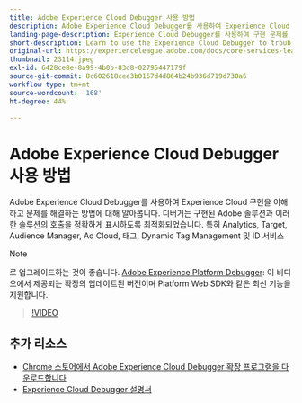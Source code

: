 ```yaml
---
title: Adobe Experience Cloud Debugger 사용 방법
description: Adobe Experience Cloud Debugger를 사용하여 Experience Cloud 구현을 이해하고 문제를 해결하는 방법에 대해 알아봅니다.
landing-page-description: Experience Cloud Debugger를 사용하여 구현 문제를 해결하는 방법을 알아봅니다. 구현되는 Adobe 솔루션과 이러한 솔루션의 특징을 파악합니다.
short-description: Learn to use the Experience Cloud Debugger to troubleshoot your implementations. Understand what Adobe solutions are implemented and what calls they're making.
original-url: https://experienceleague.adobe.com/docs/core-services-learn/tutorials/debugger/use-the-experience-cloud-debugger.html
thumbnail: 23114.jpeg
exl-id: 6428ce8e-8a99-4b0b-83d8-02795447179f
source-git-commit: 8c602618cee3b0167d4d864b24b936d719d730a6
workflow-type: tm+mt
source-wordcount: '168'
ht-degree: 44%

---
```


# Adobe Experience Cloud Debugger 사용 방법

Adobe Experience Cloud Debugger를 사용하여 Experience Cloud 구현을 이해하고 문제를 해결하는 방법에 대해 알아봅니다. 디버거는 구현된 Adobe 솔루션과 이러한 솔루션의 호출을 정확하게 표시하도록 최적화되었습니다. 특히 Analytics, Target, Audience Manager, Ad Cloud, 태그, Dynamic Tag Management 및 ID 서비스

>[!NOTE]
>
>로 업그레이드하는 것이 좋습니다. [Adobe Experience Platform Debugger](../overview.md): 이 비디오에서 제공되는 확장의 업데이트된 버전이며 Platform Web SDK와 같은 최신 기능을 지원합니다.


>[!VIDEO](https://video.tv.adobe.com/v/23064/?quality=12)

## 추가 리소스

* [Chrome 스토어에서 Adobe Experience Cloud Debugger 확장 프로그램을 다운로드합니다](https://chrome.google.com/webstore/detail/adobe-experience-cloud-de/ocdmogmohccmeicdhlhhgepeaijenapj)
* [Experience Cloud Debugger 설명서](https://experienceleague.adobe.com/docs/debugger/using/experience-cloud-debugger.html)
